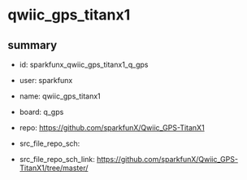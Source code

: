 # qwiic_gps_titanx1
 
## summary 
* id: sparkfunx_qwiic_gps_titanx1_q_gps
* user: sparkfunx
* name: qwiic_gps_titanx1
* board: q_gps
* repo: https://github.com/sparkfunX/Qwiic_GPS-TitanX1



* src_file_repo_sch: 
* src_file_repo_sch_link: https://github.com/sparkfunX/Qwiic_GPS-TitanX1/tree/master/




